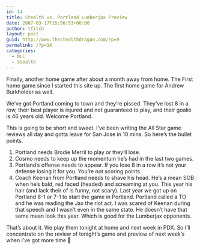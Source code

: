 ```yaml
---
id: 14
title: Stealth vs. Portland Lumberjax Preview
date: 2007-03-17T15:56:53+00:00
author: tfitch
layout: post
guid: http://www.thestealthdragon.com/?p=9
permalink: /?p=14
categories:
  - NLL
  - Stealth
---
```

Finally, another home game after about a month away from home. The First home game since I started this site up. The first home game for Andrew Burkholder as well.

We&#8217;ve got Portland coming to town and they&#8217;re pissed. They&#8217;ve lost 8 in a row, their best player is injured and not guaranteed to play, and their goalie is 46 years old. Welcome Portland.

This is going to be short and sweet. I&#8217;ve been writing the All Star game reviews all day and gotta leave for San Jose in 10 mins. So here&#8217;s the bullet points.

1) Portland needs Brodie Merril to play or they&#8217;ll lose.  
2) Cosmo needs to keep up the momentum he&#8217;s had in the last two games.  
3) Portland&#8217;s offense needs to appear. If you lose 8 in a row it&#8217;s not your defense losing it for you. You&#8217;re not scoring points.  
4) Coach Keenan from Portland needs to shave his head. He&#8217;s a mean SOB when he&#8217;s bald, red faced (headed) and screaming at you. This year his hair (and lack their of is funny, not scary). Last year we got up on Portland 6-1 or 7-1 to start the game in Portland. Portland called a TO and he was reading the Jax the riot act. I was scared of Keenan during that speech and I wasn&#8217;t even in the same state. He doesn&#8217;t have that same mean look this year. Which is good for the Lumberjax opponents.

That&#8217;s about it. We play them tonight at home and next week in PDX. So I&#8217;ll concentrate on the review of tonight&#8217;s game and preview of next week&#8217;s when I&#8217;ve got more time 🙂